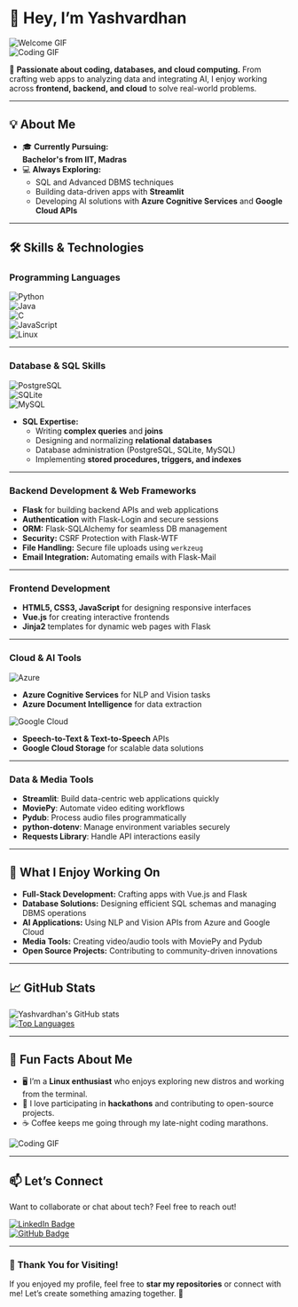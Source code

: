 # 👋 Hey, I’m **Yashvardhan**  

![Welcome GIF](https://media.giphy.com/media/hvRJCLFzcasrR4ia7z/giphy.gif)  
![Coding GIF](https://media.giphy.com/media/fwbzI2kV3Qrlpkh59e/giphy.gif)  


🚀 **Passionate about coding, databases, and cloud computing.** From crafting web apps to analyzing data and integrating AI, I enjoy working across **frontend, backend, and cloud** to solve real-world problems.  

---

## 💡 **About Me**  
- 🎓 **Currently Pursuing:**  
  **Bachelor's from IIT, Madras**  
- 💻 **Always Exploring:**  
  - SQL and Advanced DBMS techniques  
  - Building data-driven apps with **Streamlit**  
  - Developing AI solutions with **Azure Cognitive Services** and **Google Cloud APIs**  

---

## 🛠 **Skills & Technologies**  

### **Programming Languages**  
![Python](https://img.shields.io/badge/Python-3776AB?style=for-the-badge&logo=python&logoColor=white)  
![Java](https://img.shields.io/badge/Java-ED8B00?style=for-the-badge&logo=java&logoColor=white)  
![C](https://img.shields.io/badge/C-A8B9CC?style=for-the-badge&logo=c&logoColor=black)  
![JavaScript](https://img.shields.io/badge/JavaScript-323330?style=for-the-badge&logo=javascript&logoColor=F7DF1E)  
![Linux](https://img.shields.io/badge/Linux-FCC624?style=for-the-badge&logo=linux&logoColor=black)  

---

### **Database & SQL Skills**  
![PostgreSQL](https://img.shields.io/badge/PostgreSQL-316192?style=for-the-badge&logo=postgresql&logoColor=white)  
![SQLite](https://img.shields.io/badge/SQLite-07405E?style=for-the-badge&logo=sqlite&logoColor=white)  
![MySQL](https://img.shields.io/badge/MySQL-4479A1?style=for-the-badge&logo=mysql&logoColor=white)  

- **SQL Expertise:**  
  - Writing **complex queries** and **joins**  
  - Designing and normalizing **relational databases**  
  - Database administration (PostgreSQL, SQLite, MySQL)  
  - Implementing **stored procedures, triggers, and indexes**  

---

### **Backend Development & Web Frameworks**  
- **Flask** for building backend APIs and web applications  
- **Authentication** with Flask-Login and secure sessions  
- **ORM:** Flask-SQLAlchemy for seamless DB management  
- **Security:** CSRF Protection with Flask-WTF  
- **File Handling:** Secure file uploads using `werkzeug`  
- **Email Integration:** Automating emails with Flask-Mail  

---

### **Frontend Development**  
- **HTML5, CSS3, JavaScript** for designing responsive interfaces  
- **Vue.js** for creating interactive frontends  
- **Jinja2** templates for dynamic web pages with Flask  

---

### **Cloud & AI Tools**  
![Azure](https://img.shields.io/badge/Microsoft%20Azure-0078D4?style=for-the-badge&logo=microsoft-azure&logoColor=white)  
- **Azure Cognitive Services** for NLP and Vision tasks  
- **Azure Document Intelligence** for data extraction  

![Google Cloud](https://img.shields.io/badge/Google%20Cloud-4285F4?style=for-the-badge&logo=google-cloud&logoColor=white)  
- **Speech-to-Text & Text-to-Speech** APIs  
- **Google Cloud Storage** for scalable data solutions  

---

### **Data & Media Tools**  
- **Streamlit**: Build data-centric web applications quickly  
- **MoviePy**: Automate video editing workflows  
- **Pydub**: Process audio files programmatically  
- **python-dotenv**: Manage environment variables securely  
- **Requests Library**: Handle API interactions easily  

---

## 💼 **What I Enjoy Working On**  
- **Full-Stack Development:** Crafting apps with Vue.js and Flask  
- **Database Solutions:** Designing efficient SQL schemas and managing DBMS operations  
- **AI Applications:** Using NLP and Vision APIs from Azure and Google Cloud  
- **Media Tools:** Creating video/audio tools with MoviePy and Pydub  
- **Open Source Projects:** Contributing to community-driven innovations  

---

## 📈 **GitHub Stats**  
![Yashvardhan's GitHub stats](https://github-readme-stats.vercel.app/api?username=singh-yash129&show_icons=true&theme=radical)  
[![Top Languages](https://github-readme-stats.vercel.app/api/top-langs/?username=singh-yash129&layout=compact&theme=radical)](https://github.com/singh-yash129)  

---

## 🎯 **Fun Facts About Me**  
- 🖥️ I’m a **Linux enthusiast** who enjoys exploring new distros and working from the terminal.  
- 🎯 I love participating in **hackathons** and contributing to open-source projects.  
- ☕ Coffee keeps me going through my late-night coding marathons.  

![Coding GIF](https://media.giphy.com/media/SWoSkN6DxTszqIKEqv/giphy.gif)  

---

## 📫 **Let’s Connect**  
Want to collaborate or chat about tech? Feel free to reach out!  

[![LinkedIn Badge](https://img.shields.io/badge/LinkedIn-Connect-blue?style=flat&logo=linkedin)](https://www.linkedin.com/in/yash-vardhan-89317a2a0)  
[![GitHub Badge](https://img.shields.io/badge/GitHub-Follow-black?style=flat&logo=github)](https://github.com/singh-yash129)  

---

### 🚀 **Thank You for Visiting!**  
If you enjoyed my profile, feel free to **star my repositories** or connect with me! Let’s create something amazing together. 🌟  
